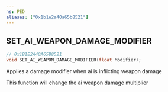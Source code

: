 ```yaml
---
ns: PED
aliases: ["0x1b1e2a40a65b8521"]
---
```

## SET_AI_WEAPON_DAMAGE_MODIFIER

```c
// 0x1B1E2A40A65B8521
void SET_AI_WEAPON_DAMAGE_MODIFIER(float Modifier);
```

Applies a damage modifier when ai is inflicting weapon damage

This function will change the ai weapon damage multiplier

